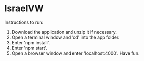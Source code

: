 IsraelVW
========
Instructions to run:  
1. Download the application and unzip it if necessary.  
3. Open a terminal window and 'cd' into the app folder.  
4. Enter 'npm install'.  
5. Enter 'npm start'.  
6. Open a browser window and enter 'localhost:4000'.  Have fun.
